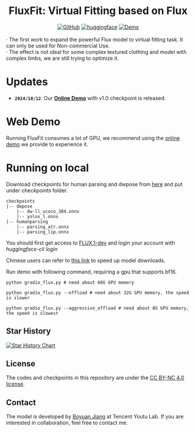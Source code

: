 <h1 style="text-align: center;"> FluxFit: Virtual Fitting based on Flux </h1>
<div style="display: flex; justify-content: center; align-items: center;">
  <a href="https://github.com/BoyuanJiang/FluxFit" style="margin: 0 2px;">
    <img src='https://img.shields.io/badge/GitHub-Repo-blue?style=flat&logo=GitHub' alt='GitHub'>
  </a>
  <a href='https://huggingface.co/BoyuanJiang/FluxFit/tree/main' style="margin: 0 2px;">
    <img src='https://img.shields.io/badge/Hugging Face-ckpts-orange?style=flat&logo=HuggingFace&logoColor=orange' alt='huggingface'>
  </a>
  <a href="http://demo.fluxfit.byjiang.com/" style="margin: 0 2px;">
    <img src='https://img.shields.io/badge/Demo-Gradio-gold?style=flat&logo=Gradio&logoColor=red' alt='Demo'>
  </a>
</div>
<br>
· The first work to expand the powerful Flux model to virtual fitting task. It can only be used for Non-commercial Use. <br>
· The effect is not ideal for some complex textured clothing and model with complex limbs, we are still trying to optimize it. <br>

# Updates
- **`2024/10/12`**: Our [**Online Demo**](http://demo.fluxfit.byjiang.com/) with v1.0 checkpoint is released.

# Web Demo
Running FluxFit consumes a lot of GPU, we recommend using the [online demo](http://demo.fluxfit.byjiang.com/) we provide to experience it.

# Running on local
Download checkpoints for human parsing and dwpose from [here](https://huggingface.co/BoyuanJiang/FluxFit/tree/main) and put under checkpoints folder.

```
checkpoints
|-- dwpose
    |-- dw-ll_ucoco_384.onnx
    |-- yolox_l.onnx
|-- humanparsing
    |-- parsing_atr.onnx
    |-- parsing_lip.onnx    
```


You should first get access to [FLUX.1-dev](https://huggingface.co/black-forest-labs/FLUX.1-dev) and login your account with *huggingface-cli login*

Chinese users can refer to [this link](https://hf-mirror.com/) to speed up model downloads.

Run demo with following command, requiring a gpu that supports bf16.
```
python gradio_flux.py # need about 66G GPU memory

python gradio_flux.py --offload # need about 32G GPU memory, the speed is slower

python gradio_flux.py --aggressive_offload # need about 8G GPU memory, the speed is slowest

```

## Star History

[![Star History Chart](https://api.star-history.com/svg?repos=BoyuanJiang/FluxFit&type=Date)](https://star-history.com/#BoyuanJiang/FluxFit&Date)

## License
The codes and checkpoints in this repository are under the [CC BY-NC 4.0 license](https://creativecommons.org/licenses/by-nc/4.0/legalcode).

## Contact
The model is developed by [Boyuan Jiang](https://byjiang.com/) at Tencent Youtu Lab. If you are interested in collaboration, feel free to contact me.
